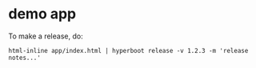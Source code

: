 # demo app

To make a release, do:

```
html-inline app/index.html | hyperboot release -v 1.2.3 -m 'release notes...'
```
